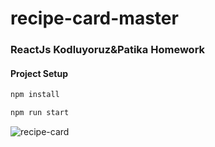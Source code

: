 # recipe-card-master

### ReactJs Kodluyoruz&Patika Homework 

#### Project Setup

```javascript
npm install
```

```javascript
npm run start
```

![recipe-card](https://user-images.githubusercontent.com/34940061/120890268-2d7be900-c60a-11eb-8dd1-bcd3b7e47a04.png)
